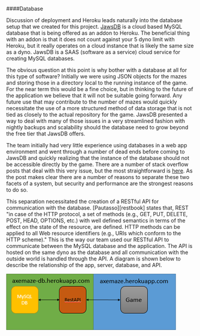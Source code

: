 ####Database

Discussion of deployment and Heroku leads naturally into the database setup that we created for this project. [JawsDB](http://www.jawsdb.com/ "JawsDB") is a cloud based MySQL database that is being offered as an addon to Heroku. The beneficial thing with an addon is that it does not count against your 5 dyno limit with Heroku, but it really operates on a cloud instance that is likely the same size as a dyno. JawsDB is a SAAS (software as a service) cloud service for creating MySQL databases.

The obvious question at this point is why bother with a database at all for this type of software? Initially we were using JSON objects for the mazes and storing those in a directory local to the running instance of the game. For the near term this would be a fine choice, but in thinking to the future of the application we believe that it will not be suitable going forward. Any future use that may contribute to the number of mazes would quickly necessitate the use of a more structured method of data storage that is not tied as closely to the actual repository for the game. JawsDB presented a way to deal with many of those issues in a very streamlined fashion with nightly backups and scalability should the database need to grow beyond the free tier that JawsDB offers.

The team initially had very little experience using databases in a web app environment and went through a number of dead ends before coming to JawsDB and quickly realizing that the instance of the database should not be accessible directly by the game.  There are a number of stack overflow posts that deal with this very issue, but the most straightforward is [here](http://stackoverflow.com/questions/659970/why-is-it-not-advisable-to-have-the-database-and-web-server-on-the-same-machine "Why is it not advisable to have the database and web server on the same machine?").  As the post makes clear there are a number of reasons to separate these two facets of a system, but security and performance are the strongest reasons to do so.

This separation necessitated the creation of a RESTful API for communication with the database.  [Pautasso][restbook] states that, REST "in case of the HTTP protocol, a set of methods (e.g., GET, PUT, DELETE, POST, HEAD, OPTIONS, etc.) with well defined semantics in terms of the effect on the state of the resource, are defined. HTTP methods can be applied to all Web resource identifiers (e.g., URIs which conform to the HTTP scheme)."  This is the way our team used our RESTful API to communicate between the MySQL database and the application.  The API is hosted on the same dyno as the database and all communication with the outside world is handled through the API.  A diagram is shown below to describe the relationship of the app, server, database, and API.

![apidiagram](./img/apicommunication.png)

